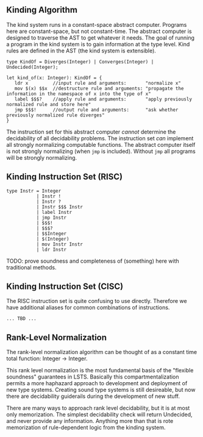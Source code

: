 ## Kinding Algorithm

The kind system runs in a constant-space abstract computer.
Programs here are constant-space, but not constant-time.
The abstract computer is designed to traverse the AST to get whatever it needs.
The goal of running a program in the kind system is to gain information at the type level.
Kind rules are defined in the AST (the kind system is extensible).

```lsts
type KindOf = Diverges(Integer) | Converges(Integer) | Undecided(Integer); 

let kind_of(x: Integer): KindOf = {
   ldr x         //input rule and arguments:       "normalize x"
   mov $(x) $$x  //destructure rule and arguments: "propagate the information in the namespace of x into the type of x"
   label $$$?    //apply rule and arguments:       "apply previously normalized rule and store here"
   jmp $$$!      //output rule and arguments:      "ask whether previously normalized rule diverges"
}
```

The instruction set for this abstract computer *cannot* determine the decidability of all decidability problems.
The instruction set *can* implement all strongly normalizing computable functions.
The abstract computer itself is not strongly normalizing (when `jmp` is included).
Without `jmp` all programs will be strongly normalizing.

## Kinding Instruction Set (RISC)

```lsts
type Instr = Integer
           | Instr !
           | Instr ?
           | Instr $$$ Instr
           | label Instr
           | jmp Instr
           | $$$!
           | $$$?
           | $$Integer
           | $(Integer)
           | mov Instr Instr
           | ldr Instr
```

TODO: prove soundness and completeness of (something) here with traditional methods.

## Kinding Instruction Set (CISC)

The RISC instruction set is quite confusing to use directly. Therefore we have additional aliases for common combinations of instructions.

```lsts
... TBD ...
```

## Rank-Level Normalization

The rank-level normalization algorithm can be thought of as a constant time total function: Integer -> Integer.

This rank level normalization is the most fundamental basis of the "flexible soundness" guarantees in LSTS.
Basically this compartmentalization permits a more haphazard approach to development and deployment of new type systems.
Creating sound type systems is still desireable, but now there are decidability guiderails during the development of new stuff.

There are many ways to approach rank level decidability, but it is at most only memorization.
The simplest decidability check will return Undecided, and never provide any information.
Anything more than that is rote memorization of rule-dependent logic from the kinding system.
